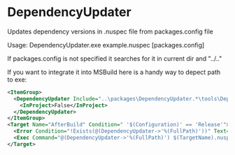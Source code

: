 ﻿DependencyUpdater
=================

Updates dependency versions in .nuspec file from packages.config file

Usage: DependencyUpdater.exe example.nuspec [packages.config]

If packages.config is not specified it searches for it in current dir and "../.."

If you want to integrate it into MSBuild here is a handy way to depect path to exe:

```xml
<ItemGroup>
  <DependencyUpdater Include="..\packages\DependencyUpdater.*\tools\DependencyUpdater.exe">
    <InProject>False</InProject>
  </DependencyUpdater>
</ItemGroup>
<Target Name="AfterBuild" Condition=" '$(Configuration)' == 'Release'">
  <Error Condition="!Exists(@(DependencyUpdater->'%(FullPath)'))" Text="You are trying to use the DependencyUpdater package, but it is not installed. Please install DependencyUpdater from the Package Manager." />
  <Exec Command="@(DependencyUpdater->'%(FullPath)') $(TargetName).nuspec" />
</Target>
```